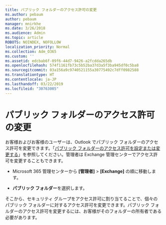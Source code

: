 ```yaml
---
title: パブリック フォルダーのアクセス許可の変更
ms.author: pebaum
author: pebaum
manager: mnirkhe
ms.date: 3/26/2018
ms.audience: Admin
ms.topic: article
ROBOTS: NOINDEX, NOFOLLOW
localization_priority: Normal
ms.collection: Adm_O365
ms.custom: ''
ms.assetid: edcbab6f-09f6-44d7-9426-a2fcdda265db
ms.openlocfilehash: 574f1161fb73c5b52ba37d3a5f3ba945df0c5ba8
ms.sourcegitcommit: 03a156a9c9740521155a30775492c7dff0982588
ms.translationtype: HT
ms.contentlocale: ja-JP
ms.lasthandoff: 03/22/2019
ms.locfileid: "30763005"
---
```

# <a name="changing-public-folder-permissions"></a>パブリック フォルダーのアクセス許可の変更

お客様およびお客様のユーザーは、Outlook でパブリック フォルダーのアクセス許可を変更できます。「[パブリック フォルダーのアクセス許可を設定または変更する](https://support.office.com/article/set-or-change-permissions-for-a-public-folder-b2e0440c-7873-48ec-9ff2-b1a20b723005)」を参照してください。管理者は Exchange 管理センターでアクセス許可を変更することもできます。
  
- Microsoft 365 管理センターから **[管理者]** \> **[Exchange]** の順に移動します。
    
- **パブリック フォルダー**を選択します。
    
そこから、セキュリティ グループをアクセス許可に割り当てることで、個々のパブリック フォルダーに対するアクセス許可を変更できます。パブリック フォルダーのアクセス許可を変更するには、お客様がそのフォルダーの所有者である必要があります。
  

